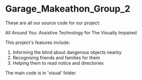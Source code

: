 # Garage_Makeathon_Group_2

These are all our source code for our project: 

All Around You: Assistive Technology for The Visually Impaired

This project's features include:
1) Informing the blind about dangerous objects nearby
2) Recognising friends and families for them
3) Helping them to read notice and directories

The main code is in 'visual' folder.

